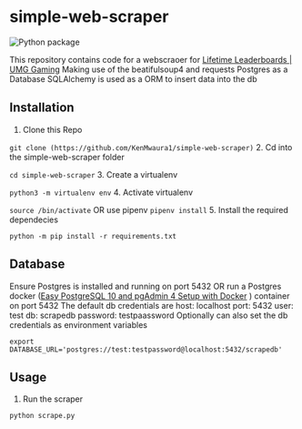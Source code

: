 # simple-web-scraper

![Python package](https://github.com/KenMwaura1/simple-web-scraper/workflows/Python%20package/badge.svg)

This repository contains code for a webscraoer for [Lifetime Leaderboards \| UMG Gaming](https://www.umggaming.com/leaderboards)
Making use of the beatifulsoup4 and requests
Postgres as a Database
SQLAlchemy is used as a ORM to insert data into the db

## Installation

1. Clone this Repo

`git clone (https://github.com/KenMwaura1/simple-web-scraper)`
2. Cd into the simple-web-scraper folder

`cd simple-web-scraper`
3. Create a virtualenv

`python3 -m virtualenv env`
4. Activate virtualenv

`source /bin/activate` OR use pipenv `pipenv install`
5. Install the required dependecies

`python -m pip install -r requirements.txt`

## Database

Ensure Postgres is installed and running on port 5432
OR
run a Postgres docker ([Easy PostgreSQL 10 and pgAdmin 4 Setup with Docker](https://info.crunchydata.com/blog/easy-postgresql-10-and-pgadmin-4-setup-with-docker) ) container on port 5432
The default db credentials are host: localhost port: 5432 user: test db: scrapedb password: testpaassword
Optionally can also set the db credentials as environment variables

`export DATABASE_URL='postgres://test:testpassword@localhost:5432/scrapedb'`

## Usage

1. Run the scraper

`python scrape.py`
